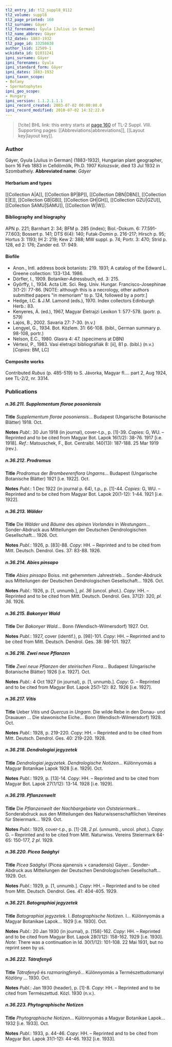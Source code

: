 ```yaml
---
tl2_entry_id: tl2_suppl8_0112
tl2_volume: suppl8
tl2_page_printed: 160
tl2_surname: Gáyer
tl2_forenames: Gyula [Julius in German]
tl2_name_abbrev: Gáyer
tl2_dates: 1883-1932
tl2_page_id: 33258638
author_lsid: 12509-1
wikidata_id: Q1031241
ipni_surname: Gáyer
ipni_forenames: Gyula
ipni_standard_form: Gáyer
ipni_dates: 1883-1932
ipni_taxon_scope: 
- Botany
- Spermatophytes
ipni_geo_scope: 
- Hungary
ipni_version: 1.1.2.1.1.1
ipni_record_created: 2003-07-02 00:00:00.0
ipni_record_modified: 2010-07-02 14:32:22.0
---
```



> [!cite] BHL link: this entry starts at [page 160](https://www.biodiversitylibrary.org/page/33258638) of TL-2 Suppl. VIII.
> Supporting pages: [[Abbreviations|abbreviations]], [[Layout key|layout key]].

### Author

Gáyer, Gyula \[Julius in German\] (1883-1932), Hungarian plant geographer, born 16 Feb 1883 in Celldömölk, Ph.D. 1907 Kolozsvár, died 13 Jul 1932 in Szombathely. 
**Abbreviated name**: *Gáyer*

#### Herbarium and types

[[Collection A|A]], [[Collection BP|BP]], [[Collection DBN|DBN]], [[Collection E|E]], [[Collection GB|GB]], [[Collection GH|GH]], [[Collection GZU|GZU]], [[Collection SAMU|SAMU]], [[Collection W|W]].

#### Bibliography and biography

APN p. 221; Barnhart 2: 34; BFM p. 285 (index); Biol.-Dokum. 6: 77.591-77.603; Bossert p. 141; DTS 6(4): 140; Futak-Domin p. 216-217; Hirsch p. 95; Hortus 3: 1193; IH 2: 219; Kew 2: 388; MW suppl. p. 74; Portr. 3: 470; Strid p. 128, ed 2: 176; Zander ed. 17: 949.

#### Biofile

- Anon., Intl. address book botanists: 219. 1931; A catalog of the Edward L. Greene collection: 133-134. 1986.
- Dörfler, I., 1909. Botaniker-Adressbuch, ed. 3: 215.
- Győrffy, I., 1934. Acta Litt. Sci. Reg. Univ. Hungar. Francisco-Josephinae 3(1-2): 77-86. \[NOTE: although this is a necrology, other authors submitted papers "in memoriam" to p. 124, followed by a portr.\]
- Hedge, I.C. & J.M. Lamond (eds.), 1970. Index collectors Edinburgh Herb.: 83.
- Kenyeres, Á. (ed.), 1967, Magyar Életrajzi Lexikon 1: 577-578. (portr. p. 579)
- Lajos, B., 2002. Savaria 27: 7-30. (n.v.)
- Lengyel, G., 1934. Bot. Közlem. 31: 66-108. (bibl., German summary p. 98-108, portr.)
- Nelson, E.C., 1980. Glasra 4: 47. (specimens at DBN)
- Vértesi, P., 1983. Vasi életrajzi bibliográfiák 8: \[ii\], 81 p. (bibl.) (n.v.) \[*Copies*: BM, LC\]

#### Composite works

Contributed *Rubus* (p. 485-519) to S. Jávorka, Magyar fl.... part 2, Aug 1924, see TL-2/2, nr. 3314.

### Publications

##### n.36.211. Supplementum florae posoniensis

**Title**
*Supplementum florae posoniensis*... Budapest (Ungarische Botanische Blätter) 1918. Oct.

**Notes**
*Publ*.: 30 Jun 1918 (in journal), cover-t.p., p. \[1\]-39. *Copies*: G, WU. – Reprinted and to be cited from Magyar Bot. Lapok 16(1/2): 38-76. 1917 \[i.e. 1918\].
*Ref*.: Matouschek, F., Bot. Centralbl. 140(13): 187-188. 25 Mar 1919 (rev.).

##### n.36.212. Prodromus

**Title**
*Prodromus* der *Brombeerenflora Ungarns*... Budapest (Ungarische Botanische Blätter) 1921 \[i.e. 1922\]. Oct.

**Notes**
*Publ*.: 1 Dec 1922 (in journal p. 64), t.p., p. \[1\]-44. *Copies*: G, WU. – Reprinted and to be cited from Magyar Bot. Lapok 20(1-12): 1-44. 1921 \[i.e. 1922\].

##### n.36.213. Wälder

**Title**
Die *Wälder* und *Bäume* des *alpinen Vorlandes* in *Westungarn*... Sonder-Abdruck aus Mitteilungen der Deutschen Dendrologischen Gesellschaft... 1926. Oct.

**Notes**
*Publ*.: 1926, p. \[83\]-88. *Copy*: HH. – Reprinted and to be cited from Mitt. Deutsch. Dendrol. Ges. 37: 83-88. 1926.

##### n.36.214. Abies pinsapo

**Title**
*Abies pinsapo* Boiss. mit gehemmtem Jahrestrieb... Sonder-Abdruck aus Mitteilungen der Deutschen Dendrologischen Gesellschaft... 1926. Oct.

**Notes**
*Publ*.: 1926, p. \[1, unnumb.\], *pl. 36* (uncol. phot.). *Copy*: HH. – Reprinted and to be cited from Mitt. Deutsch. Dendrol. Ges. 37(2): 320, *pl. 36.* 1926.

##### n.36.215. Bakonyer Wald

**Title**
Der *Bakonyer Wald*... Bonn (Wendisch-Wilmersdorf) 1927. Oct.

**Notes**
*Publ*.: 1927, cover (identif.), p. \[98\]-101. *Copy*: HH. – Reprinted and to be cited from Mitt. Deutsch. Dendrol. Ges. 38: 98-101. 1927.

##### n.36.216. Zwei neue Pflanzen

**Title**
*Zwei neue Pflanzen* der *steirischen Flora*... Budapest (Ungarische Botanische Blätter) 1926 \[i.e. 1927\]. Oct.

**Notes**
*Publ*.: 4 Oct 1927 (in journal), p. \[1, unnumb.\]. *Copy*: G. – Reprinted and to be cited from Magyar Bot. Lapok 25(1-12): 82. 1926 \[i.e. 1927\].

##### n.36.217. Vitis

**Title**
Ueber *Vitis* und *Quercus* in *Ungarn*. Die wilde Rebe in den Donau- und Drauauen ... Die slawonische Eiche... Bonn (Wendisch-Wilmersdorf) 1928. Oct.

**Notes**
*Publ*.: 1928, p. 219-220. *Copy*: HH. – Reprinted and to be cited from Mitt. Deutsch. Dendrol. Ges. 40: 219-220. 1928.

##### n.36.218. Dendrologiai jegyzetek

**Title**
*Dendrologiai jegyzetek*. *Dendrologische Notizen*... Különnyomás a Magyar Botanikae Lapok 1928 \[i.e. 1929\]. Oct.

**Notes**
*Publ*.: 1929, p. \[13\]-14. *Copy*: HH. – Reprinted and to be cited from Magyar Bot. Lapok 27(1/12): 13-14. 1928 \[i.e. 1929\].

##### n.36.219. Pflanzenwelt

**Title**
Die *Pflanzenwelt* der *Nachbargebiete* von *Oststeiermark*... Sonderabdruck aus den Mitteilungen des Naturwissenschaftlichen Vereines für Steiermark... 1929. Oct.

**Notes**
*Publ*.: 1929, cover-t.p., p. \[1\]-28, *2 pl*. (unnumb., uncol. phot.). *Copy*: G. – Reprinted and to be cited from Mitt. Naturwiss. Vereins Steiermark 64-65: 150-177, *2 pl*. 1929.

##### n.36.220. Picea Saághyi

**Title**
*Picea Saághyi* (Picea ajanensis × canadensis) Gáyer... Sonder-Abdruck aus Mitteilungen der Deutschen Dendrologischen Gesellschaft... 1929. Oct.

**Notes**
*Publ*.: 1929, p. \[1, unnumb.\]. *Copy*: HH. – Reprinted and to be cited from Mitt. Deutsch. Dendrol. Ges. 41: 404-405. 1929.

##### n.36.221. Batographiai jegyzetek

**Title**
*Batographiai jegyzetek*. I. *Batographische Notizen*. I... Különnyomás a Magyar Botanikae Lapok... 1929 \[i.e. 1930\]. Oct.

**Notes**
*Publ*.: 20 Jan 1930 (in journal), p. \[158\]-162. *Copy*: HH. – Reprinted and to be cited from Magyar Bot. Lapok 28(1/12): 158-162. 1929 \[i.e. 1930\].
*Note*: There was a continuation in Id. 30(1/12): 101-108. 22 Mai 1931, but no reprint seen by us.

##### n.36.222. Tátrafenyő

**Title**
*Tátrafenyő* és *rozmaringfenyő*... Különnyomás a Természettudomanyi Közlöny ... 1930. Oct.

**Notes**
*Publ*.: Jan 1930 (header), p. \[1\]-8. *Copy*: HH. – Reprinted and to be cited from Természettud. Közl. 1930 (n.v.).

##### n.36.223. Phytographische Notizen

**Title**
*Phytographische Notizen*... Különnyomás a Magyar Botanikae Lapok... 1932 \[i.e. 1933\]. Oct.

**Notes**
*Publ*.: 1933, p. 44-46. *Copy*: HH. – Reprinted and to be cited from Magyar Bot. Lapok 31(1-12): 44-46. 1932 \[i.e. 1933\].

